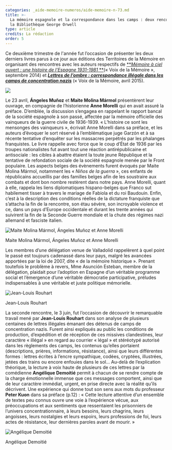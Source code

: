 ```yaml
---
categories: _aide-memoire-numeros/aide-memoire-n-73.md
title: >-
  La mémoire espagnole et la correspondance dans les camps : deux rencontres à
  la Bibliothèque George Orwell
type: article
credits: La rédaction
order: 5
---
```

Ce deuxième trimestre de l'année fut l’occasion de présenter les deux derniers livres parus à ce jour aux éditions des Territoires de la Mémoire en organisant des rencontres avec les auteurs respectifs de [**_Mémoire à ciel ouvert : une histoire de l’Espagne 1931-1981_ **](/se-documenter/bibliotheque/la-mediatheque-presente/les-editions/collection-voix-de-la-memoire/1101-memoire-a-ciel-ouvert-une-histoire-de-l-espagne-1931-1981)(« Voix de la Mémoire », septembre 2014) et [**_Lettres de l’ombre : correspondance illégale dans les camps de concentration nazis_**](/se-documenter/bibliotheque/la-mediatheque-presente/les-editions/collection-voix-de-la-memoire/1158-lettres-de-l-ombre-correspondance-illegale-dans-les-camps-de-concentration-nazis) (« Voix de la Mémoire, avril 2015).

![](/assets/uploads/am73_p.3_rencontreespagne1.jpg)

Le 23 avril, **Ángeles Muñoz** et **Maite Molina Mármol** présentèrent leur ouvrage, en compagnie de l’historienne **Anne Morelli** qui en avait assuré la préface. D’emblée, la discussion s’engagea en rappelant le rapport bancal de la société espagnole à son passé, affectée par la mémoire officielle des vainqueurs de la guerre civile de 1936-1939. « L’histoire ce sont les mensonges des vainqueurs », écrivait Anne Morelli dans sa préface, et les auteurs d’évoquer le sort réservé à l’emblématique juge Garzón et à sa récente tentative d’enquêter sur les massacres perpétrés par les phalanges franquistes. Le livre rappelle avec force que le coup d’État de 1936 par les troupes nationalistes fut avant tout une réaction antirépublicaine et antisociale : les cibles à abattre étaient la toute jeune République et la tentative de refondation sociale de la société espagnole menée par le Front populaire. Les aspects belges des évènements furent évoqués par Maite Molina Mármol, notamment les « _Niños de la guerra_ », ces enfants de républicains accueillis par des familles belges afin de les soustraire aux combats et dont bon nombre restèrent dans notre pays. Anne Morelli, quant à elle, rappela les liens diplomatiques hispano-belges que Franco sut habilement tisser à travers le mariage de Fabiola et du roi Baudouin. Enfin, c’est à la description des conditions réelles de la dictature franquiste que s’attacha la fin de la rencontre, son étau sévère, son incroyable violence et ce, dans un pays d’Europe occidentale et durant les trente années qui suivirent la fin de la Seconde Guerre mondiale et la chute des régimes nazi allemand et fasciste italien.

![Maite Molina Mármol, Ángeles Muñoz et Anne Morelli](/assets/uploads/am73_p.3_rencontreespagne2.jpg)

<span class="img-copyright">Maite Molina Mármol, Ángeles Muñoz et Anne Morelli</span>

Les membres d’une délégation venue de Valladolid rappelèrent à quel point le passé est toujours cadenassé dans leur pays, malgré les avancées apportées par la loi de 2007, dite « de la mémoire historique ». Prenant toutefois le problème à revers, Mme Asunción Esteban, membre de la délégation, plaidait pour l’adoption en Espagne d’un véritable programme social et l’émergence d’une véritable démocratie participative, préludes indispensables à une véritable et juste politique mémorielle.

![Jean-Louis Rouhart](/assets/uploads/am73_p.3_rencontrerouhart2.jpg)

<span class="img-copyright">Jean-Louis Rouhart</span>

La seconde rencontre, le 3 juin, fut l’occasion de découvrir le remarquable travail mené par **Jean-Louis Rouhart** dans son analyse de plusieurs centaines de lettres illégales émanant des détenus de camps de concentration nazis. Furent ainsi expliqués au public les conditions de production, d’expédition et de réception de ces missives clandestines, leur caractère « illégal » en regard au courrier « légal » et stéréotypé autorisé dans les règlements des camps, les contenus qu’elles portaient (descriptions, prières, informations, résistance), ainsi que leurs différentes formes : lettres écrites à l’encre sympathique, codées, cryptées, illustrées, jetées des trains ou encore enfouies dans le sol… Au-delà de l’explication théorique, la lecture à voix haute de plusieurs de ces lettres par la comédienne **Angélique Demoitié** permit à chacun de se rendre compte de la charge émotionnelle immense que ces messages comportent, ainsi que de leur caractère immédiat, urgent, en prise directe avec la réalité qu’ils décrivent. Une expérience qui donne tout son sens aux mots du professeur **Peter Kuon** dans sa préface (p.12) : « Cette lecture attentive d’un ensemble de textes peu connus ouvre une voie à l’expérience vécue, aux préoccupations et aux sentiments que ressentaient les prisonniers de l’univers concentrationnaire, à leurs besoins, leurs chagrins, leurs angoisses, leurs nostalgies et leurs espoirs, leurs professions de foi, leurs actes de résistance, leur dernières paroles avant de mourir. »

![Angélique Demoitié](/assets/uploads/am73_p.3_rencontrerouhart1.jpg)

<span class="img-copyright">Angélique Demoitié</span>

